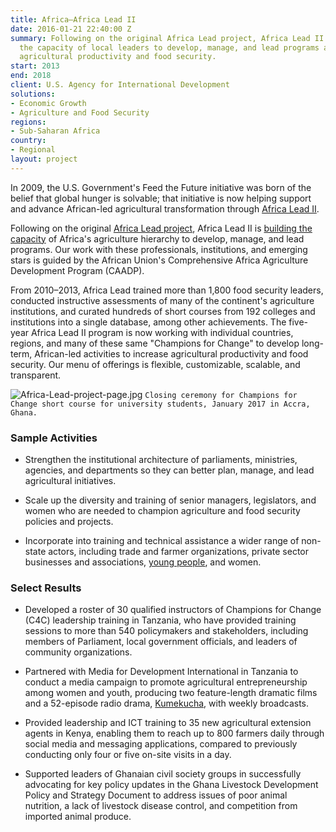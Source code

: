 ```yaml
---
title: Africa—Africa Lead II
date: 2016-01-21 22:40:00 Z
summary: Following on the original Africa Lead project, Africa Lead II is building
  the capacity of local leaders to develop, manage, and lead programs aimed at increasing
  agricultural productivity and food security.
start: 2013
end: 2018
client: U.S. Agency for International Development
solutions:
- Economic Growth
- Agriculture and Food Security
regions:
- Sub-Saharan Africa
country:
- Regional
layout: project
---
```


In 2009, the U.S. Government's Feed the Future initiative was born of the belief that global hunger is solvable; that initiative is now helping support and advance African-led agricultural transformation through [Africa Lead II](http://africaleadftf.org/).

Following on the original [Africa Lead project](/our-work/projects/africa-leadership-training-and-capacity-building-program-africa-lead), Africa Lead II is [building the capacity](http://feedthefuture.gov/article/grassroots-african-coalition-fights-inclusive-food-policies-more-action#overlay-context=) of Africa's agriculture hierarchy to develop, manage, and lead programs. Our work with these professionals, institutions, and emerging stars is guided by the African Union's Comprehensive Africa Agriculture Development Program (CAADP).

From 2010–2013, Africa Lead trained more than 1,800 food security leaders, conducted instructive assessments of many of the continent's agriculture institutions, and curated hundreds of short courses from 192 colleges and institutions into a single database, among other achievements. The five-year Africa Lead II program is now working with individual countries, regions, and many of these same "Champions for Change" to develop long-term, African-led activities to increase agricultural productivity and food security. Our menu of offerings is flexible, customizable, scalable, and transparent.

![Africa-Lead-project-page.jpg](/uploads/Africa-Lead-project-page.jpg)
`Closing ceremony for Champions for Change short course for university students, January 2017 in Accra, Ghana.`

### Sample Activities

* Strengthen the institutional architecture of parliaments, ministries, agencies, and departments so they can better plan, manage, and lead agricultural initiatives.

* Scale up the diversity and training of senior managers, legislators, and women who are needed to champion agriculture and food security policies and projects.

* Incorporate into training and technical assistance a wider range of non-state actors, including trade and farmer organizations, private sector businesses and associations, [young people](http://feedthefuture.gov/article/farm-or-not-farm-helping-youth-discover-opportunity-agriculture), and women.

### Select Results

* Developed a roster of 30 qualified instructors of Champions for Change (C4C) leadership training in Tanzania, who have provided training sessions to more than 540 policymakers and stakeholders, including members of Parliament, local government officials, and leaders of community organizations.

* Partnered with Media for Development International in Tanzania to conduct a media campaign to promote agricultural entrepreneurship among women and youth, producing two feature-length dramatic films and a 52-episode radio drama, [Kumekucha](http://kumekucha.info/), with weekly broadcasts.

* Provided leadership and ICT training to 35 new agricultural extension agents in Kenya, enabling them to reach up to 800 farmers daily through social media and messaging applications, compared to previously conducting only four or five on-site visits in a day.

* Supported leaders of Ghanaian civil society groups in successfully advocating for key policy updates in the Ghana Livestock Development Policy and Strategy Document to address issues of poor animal nutrition, a lack of livestock disease control, and competition from imported animal produce.